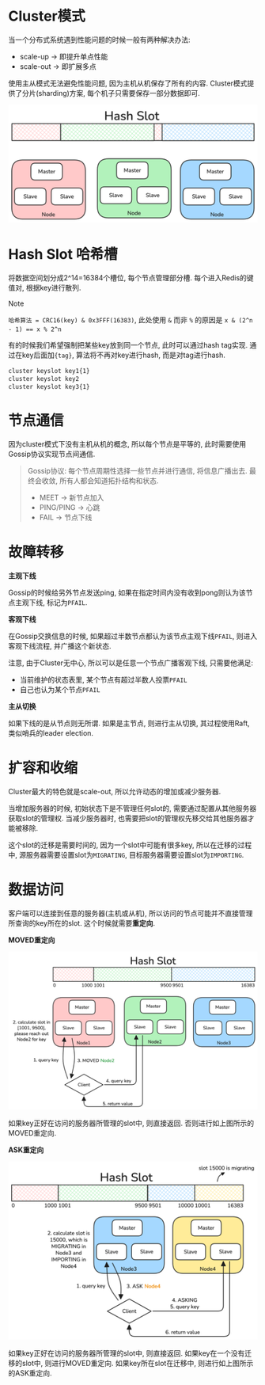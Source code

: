 # Cluster模式

当一个分布式系统遇到性能问题的时候一般有两种解决办法:
* scale-up &rarr; 即提升单点性能
* scale-out &rarr; 即扩展多点

使用主从模式无法避免性能问题, 因为主机从机保存了所有的内容. Cluster模式提供了分片(sharding)方案, 每个机子只需要保存一部分数据即可.

![Overview](./pic/8_cluster_overview.png)

# Hash Slot 哈希槽

将数据空间划分成2^14=16384个槽位, 每个节点管理部分槽. 每个进入Redis的键值对, 根据key进行散列.

> [!NOTE]
> `哈希算法 = CRC16(key) & 0x3FFF(16383)`, 此处使用 `&` 而非 `%` 的原因是 `x & (2^n - 1) == x % 2^n`

有的时候我们希望强制把某些key放到同一个节点, 此时可以通过hash tag实现. 通过在key后面加`{tag}`, 算法将不再对key进行hash, 而是对tag进行hash.
```
cluster keyslot key1{1}
cluster keyslot key2
cluster keyslot key3{1}
```

# 节点通信

因为cluster模式下没有主机从机的概念, 所以每个节点是平等的, 此时需要使用Gossip协议实现节点间通信.

> Gossip协议: 每个节点周期性选择一些节点并进行通信, 将信息广播出去. 最终会收敛, 所有人都会知道拓扑结构和状态.
> * MEET &rarr; 新节点加入
> * PING/PING &rarr; 心跳
> * FAIL &rarr; 节点下线

# 故障转移

**主观下线**

Gossip的时候给另外节点发送ping, 如果在指定时间内没有收到pong则认为该节点主观下线, 标记为`PFAIL`.

**客观下线**

在Gossip交换信息的时候, 如果超过半数节点都认为该节点主观下线`PFAIL`, 则进入客观下线流程, 并广播这个新状态.

注意, 由于Cluster无中心, 所以可以是任意一个节点广播客观下线, 只需要他满足:
* 当前维护的状态表里, 某个节点有超过半数人投票`PFAIL`
* 自己也认为某个节点`PFAIL`

**主从切换**

如果下线的是从节点则无所谓. 如果是主节点, 则进行主从切换, 其过程使用Raft, 类似哨兵的leader election.

# 扩容和收缩

Cluster最大的特色就是scale-out, 所以允许动态的增加或减少服务器.

当增加服务器的时候, 初始状态下是不管理任何slot的, 需要通过配置从其他服务器获取slot的管理权. 当减少服务器时, 也需要把slot的管理权先移交给其他服务器才能被移除.

这个slot的迁移是需要时间的, 因为一个slot中可能有很多key, 所以在迁移的过程中, 源服务器需要设置slot为`MIGRATING`, 目标服务器需要设置slot为`IMPORTING`.

# 数据访问

客户端可以连接到任意的服务器(主机或从机), 所以访问的节点可能并不直接管理所查询的key所在的slot. 这个时候就需要**重定向**.

**MOVED重定向**

![Moved](./pic/8_moved.png)

如果key正好在访问的服务器所管理的slot中, 则直接返回. 否则进行如上图所示的MOVED重定向.

**ASK重定向**

![ASK](./pic/8_ask.png)

如果key正好在访问的服务器所管理的slot中, 则直接返回. 如果key在一个没有迁移的slot中, 则进行MOVED重定向. 如果key所在slot在迁移中, 则进行如上图所示的ASK重定向.